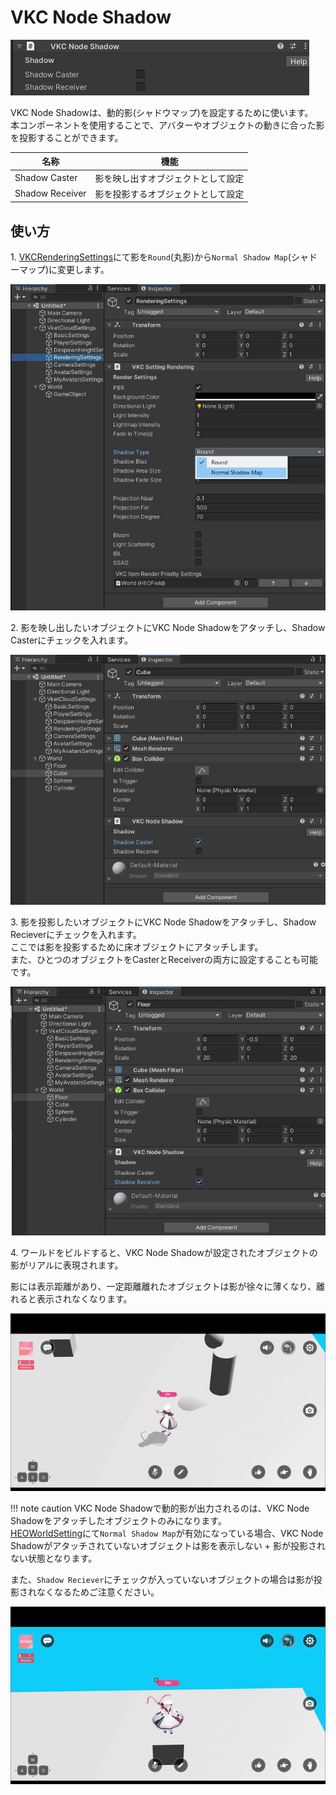 # VKC Node Shadow

![HEOShadow_1](./img/HEOShadow_1.jpg)

VKC Node Shadowは、動的影(シャドウマップ)を設定するために使います。<br>
本コンポーネントを使用することで、アバターやオブジェクトの動きに合った影を投影することができます。

| 名称 | 機能 |
|----|----|
| Shadow Caster | 影を映し出すオブジェクトとして設定 |
| Shadow Receiver | 影を投影するオブジェクトとして設定 |

## 使い方

1\. [VKCRenderingSettings](../VketCloudSettings/RenderingSettings.md)にて影を`Round`(丸影)から`Normal Shadow Map`(シャドーマップ)に変更します。

![HEOShadow_2](./img/HEOShadow_2.jpg)

2\. 影を映し出したいオブジェクトにVKC Node Shadowをアタッチし、Shadow Casterにチェックを入れます。

![HEOShadow_3](./img/HEOShadow_3.jpg)

3\. 影を投影したいオブジェクトにVKC Node Shadowをアタッチし、Shadow Recieverにチェックを入れます。<br>
ここでは影を投影するために床オブジェクトにアタッチします。<br>
また、ひとつのオブジェクトをCasterとReceiverの両方に設定することも可能です。

![HEOShadow_4](./img/HEOShadow_4.jpg)

4\. ワールドをビルドすると、VKC Node Shadowが設定されたオブジェクトの影がリアルに表現されます。

影には表示距離があり、一定距離離れたオブジェクトは影が徐々に薄くなり、離れると表示されなくなります。

![HEOShadow_Result_1](./img/HEOShadow_Result_1.gif)

!!! note caution
        VKC Node Shadowで動的影が出力されるのは、VKC Node Shadowをアタッチしたオブジェクトのみになります。<br>
        [HEOWorldSetting](HEOWorldSetting.md)にて`Normal Shadow Map`が有効になっている場合、VKC Node Shadowがアタッチされていないオブジェクトは影を表示しない + 影が投影されない状態となります。

また、`Shadow Reciever`にチェックが入っていないオブジェクトの場合は影が投影されなくなるためご注意ください。

![HEOShadow_Result_2](./img/HEOShadow_Result_2.gif)